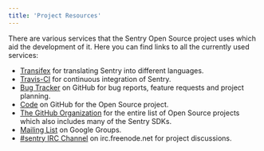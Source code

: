 ```yaml
---
title: 'Project Resources'
---
```


There are various services that the Sentry Open Source project uses which aid the development of it. Here you can find links to all the currently used services:

-   [Transifex](https://www.transifex.com/projects/p/sentry/) for translating Sentry into different languages.
-   [Travis-CI](https://travis-ci.org/getsentry/sentry) for continuous integration of Sentry.
-   [Bug Tracker](https://github.com/getsentry/sentry/issues) on GitHub for bug reports, feature requests and project planning.
-   [Code](https://github.com/getsentry/sentry) on GitHub for the Open Source project.
-   [The GitHub Organization](https://github.com/getsentry) for the entire list of Open Source projects which also includes many of the Sentry SDKs.
-   [Mailing List](https://groups.google.com/group/getsentry) on Google Groups.
-   [#sentry IRC Channel](irc://irc.freenode.net/sentry) on irc.freenode.net for project discussions.
